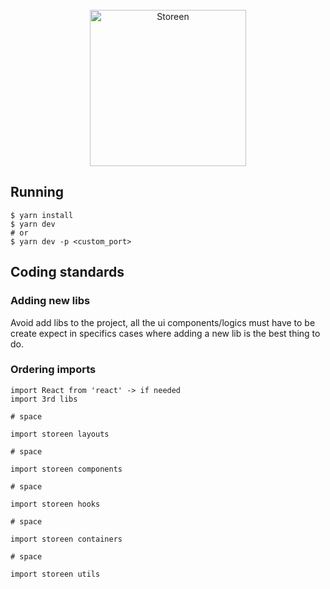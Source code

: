 <div align="center">
    <br>
    <a href="https://storeen-frontend.now.sh">
        <img src="https://github.com/murillo94/storeen-frontend/blob/master/src/public/static/images/logo-all-horizontal.svg" alt="Storeen" width="250px">
    </a>
</div>

## Running

```
$ yarn install
$ yarn dev
# or
$ yarn dev -p <custom_port>
```

## Coding standards

### Adding new libs

Avoid add libs to the project, all the ui components/logics must have to be create expect in specifics cases where adding a new lib is the best thing to do.

### Ordering imports

```
import React from 'react' -> if needed
import 3rd libs

# space

import storeen layouts

# space

import storeen components

# space

import storeen hooks

# space

import storeen containers

# space

import storeen utils
```
